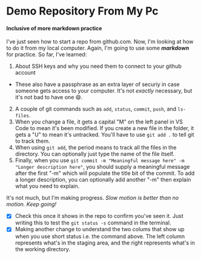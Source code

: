 # Demo Repository From My Pc

#### Inclusive of more markdown practice

I've just seen how to start a repo from github.com. Now, I'm looking at how to do it from my local computer.
Again, I'm going to use some **_markdown_** for practice. So far, I've learned:

1. About SSH keys and why you need them to connect to your github account
  * These also have a passphrase as an extra layer of securiy in case someone gets access to your computer.
It's not _exactly_ necessary, but it's not bad to have one :smile:.
2. A couple of git commands such as `add`, `status`, `commit`, `push`, and `ls-files`.
3. When you change a file, it gets a capital "M" on the left panel in VS Code to mean it's been modified. If you
create a new file in the folder, it gets a "U" to mean it's untracked. You'll have to use `git add .` to tell git to track them. 
4. When using `git add`, the period means to track all the files in the directory. You can optionally just type the name of the file itself.
5. Finally, when you use `git commit -m "Meaningful message here" -m "Longer description here"`, you should supply a meaningful message after the first "-m" which will populate the title bit of the commit. To add a longer description, you can optionally add another "-m" then explain what you need to explain.

It's not much, but I'm making progress. _Slow motion is better than no motion. Keep going!_

- [x] Check this once it shows in the repo to confirm you've seen it. Just writing this to test the `git status -s` command in the terminal.
- [x] Making another change to understand the two colums that show up when you use short status i.e. the command above. The left column represents what's in the staging area, and the right represents what's in the working directory.
